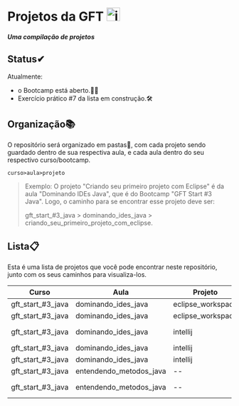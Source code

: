 # Projetos da GFT <img src="https://upload.wikimedia.org/wikipedia/commons/thumb/5/53/Gft_logo.svg/1200px-Gft_logo.svg.png" alt="image" style="height: 30px;" />

##### Uma compilação de projetos

## Status✔
Atualmente:
* o Bootcamp está aberto.🏃‍♂️
* Exercício prático #7 da lista em construção.🛠

## Organização📚

O repositório será organizado em pastas📁, com cada projeto sendo guardado dentro de sua respectiva aula, e cada aula dentro do seu respectivo curso/bootcamp.

`curso>aula>projeto`

> Exemplo:
> O projeto "Criando seu primeiro projeto com Eclipse" é da aula "Dominando IDEs Java", que é do Bootcamp "GFT Start #3 Java".
> Logo, o caminho para se encontrar esse projeto deve ser:
>
> gft_start_#3_java > dominando_ides_java > criando_seu_primeiro_projeto_com_eclipse.



## Lista📋



Esta é uma lista de projetos que você pode encontrar neste repositório, junto com os seus caminhos para visualiza-los.

Curso | Aula  | Projeto | links
--------- | --------------- | --------------- | ------
gft_start_#3_java | dominando_ides_java | eclipse_workspace | [pets](https://github.com/Arcadnus/GFT_bootcamp/tree/main/gft_start_%233_java/dominando_ides_java/eclipse_workspace/src/com/dio/pets)
gft_start_#3_java | dominando_ides_java | eclipse_workspace | [calculadora](https://github.com/Arcadnus/GFT_bootcamp/tree/main/gft_start_%233_java/dominando_ides_java/eclipse_workspace/src/com/dio/calculadora)
gft_start_#3_java | dominando_ides_java | intellij  | [primeiro_programa(gato também)](https://github.com/Arcadnus/GFT_bootcamp/tree/main/gft_start_%233_java/dominando_ides_java/intellij/src/br/com/dio)
gft_start_#3_java | dominando_ides_java | intellij  | [Gato](https://github.com/Arcadnus/GFT_bootcamp/tree/main/gft_start_%233_java/dominando_ides_java/intellij/src/br/com/dio/model)
gft_start_#3_java | dominando_ides_java | intellij  | [calculadora](https://github.com/Arcadnus/GFT_bootcamp/tree/main/gft_start_%233_java/dominando_ides_java/intellij/src/br/com/dio/calculadora)
gft_start_#3_java | entendendo_metodos_java | -- | [calculadora](https://github.com/Arcadnus/GFT_bootcamp/tree/main/gft_start_%233_java/entendendo_metodos_java/src/br/com/dio/calculadora)
gft_start_#3_java | entendendo_metodos_java | -- | [mensagem(Em construção)](https://github.com/Arcadnus/GFT_bootcamp/tree/main/gft_start_%233_java/entendendo_metodos_java/src/br/com/dio/mensagem)

